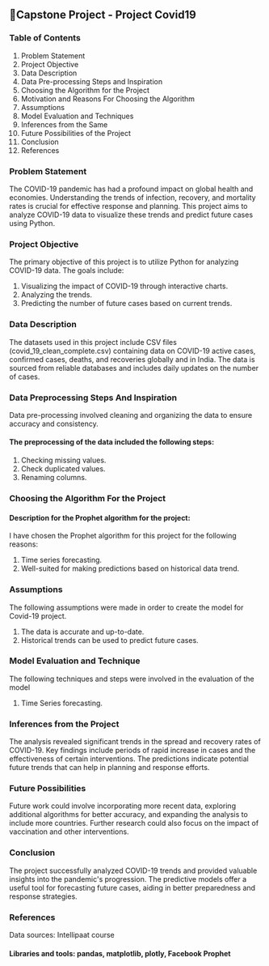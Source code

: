 ## 📁Capstone Project - Project Covid19

### Table of Contents 
1. Problem Statement 
2. Project Objective 
3. Data Description 
4. Data Pre-processing Steps and Inspiration 
5. Choosing the Algorithm for the Project 
6. Motivation and Reasons For Choosing the Algorithm 
7. Assumptions 
8. Model Evaluation and Techniques 
9. Inferences from the Same 
10. Future Possibilities of the Project 
11. Conclusion 
12. References

### Problem Statement 
The COVID-19 pandemic has had a profound impact on global health and economies. 
Understanding the trends of infection, recovery, and mortality rates is crucial for effective 
response and planning. This project aims to analyze COVID-19 data to visualize these trends 
and predict future cases using Python. 


### Project Objective 
The primary objective of this project is to utilize Python for analyzing COVID-19 data. The 
goals include: 
1. Visualizing the impact of COVID-19 through interactive charts. 
2. Analyzing the trends. 
3. Predicting the number of future cases based on current trends.
   
### Data Description 
The datasets used in this project include CSV files (covid_19_clean_complete.csv) 
containing data on COVID-19 active cases, confirmed cases, deaths, and recoveries globally 
and in India. The data is sourced from reliable databases and includes daily updates on the 
number of cases.

### Data Preprocessing Steps And Inspiration 
Data pre-processing involved cleaning and organizing the data to ensure accuracy and 
consistency. 
#### The preprocessing of the data included the following steps: 
1. Checking missing values. 
2. Check duplicated values. 
3. Renaming columns.
   
### Choosing the Algorithm For the Project 
#### Description for the Prophet algorithm for the project: 
I have chosen the Prophet algorithm for this project for the following reasons: 
1. Time series forecasting. 
2. Well-suited for making predictions based on historical data trend.
   
### Assumptions 
The following assumptions were made in order to create the model for Covid-19 project. 
1. The data is accurate and up-to-date. 
2. Historical trends can be used to predict future cases.
   
### Model Evaluation and Technique 
The following techniques and steps were involved in the evaluation of the model 
1. Time Series forecasting.
   
### Inferences from the Project 
The analysis revealed significant trends in the spread and recovery rates of COVID-19. Key 
findings include periods of rapid increase in cases and the effectiveness of certain 
interventions. The predictions indicate potential future trends that can help in planning and 
response efforts.

### Future Possibilities 
Future work could involve incorporating more recent data, exploring additional algorithms for 
better accuracy, and expanding the analysis to include more countries. Further research 
could also focus on the impact of vaccination and other interventions.

### Conclusion 
The project successfully analyzed COVID-19 trends and provided valuable insights into the 
pandemic's progression. The predictive models offer a useful tool for forecasting future 
cases, aiding in better preparedness and response strategies.

### References 
 Data sources: Intellipaat course 
 #### Libraries and tools: pandas, matplotlib, plotly, Facebook Prophet
